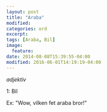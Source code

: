 ```yaml
---
layout: post
title: "Araba"
modified:
categories: ord
excerpt:
tags: [Araba, Bil]
image:
  feature:
date: 2014-08-08T15:39:55-04:00
modified: 2016-06-01T14:19:19-04:00
---
```


*adjektiv*

1: Bil 

Ex: "Wow, vilken fet araba bror!"
